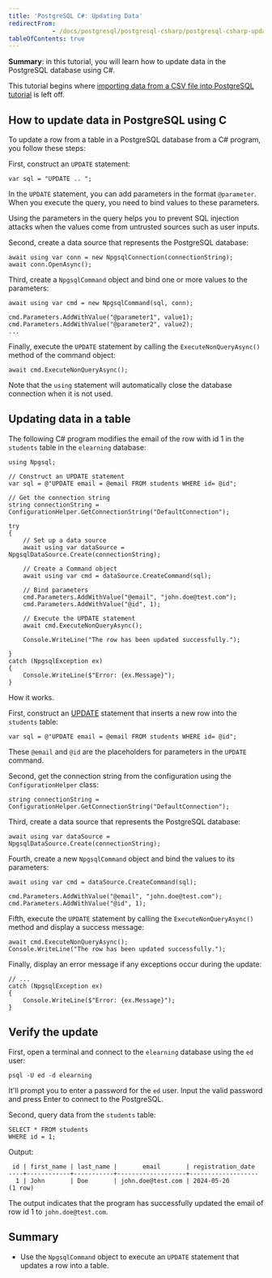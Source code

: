 ```yaml
---
title: 'PostgreSQL C#: Updating Data'
redirectFrom: 
            - /docs/postgresql/postgresql-csharp/postgresql-csharp-update
tableOfContents: true
---
```



**Summary**: in this tutorial, you will learn how to update data in the PostgreSQL database using C#.

This tutorial begins where [importing data from a CSV file into PostgreSQL tutorial](/docs/postgresql/postgresql-csharp/postgresql-csharp-import-csv-file) is left off.

## How to update data in PostgreSQL using C

To update a row from a table in a PostgreSQL database from a C# program, you follow these steps:

First, construct an `UPDATE` statement:

```
var sql = "UPDATE .. ";
```

In the `UPDATE` statement, you can add parameters in the format `@parameter`. When you execute the query, you need to bind values to these parameters.

Using the parameters in the query helps you to prevent SQL injection attacks when the values come from untrusted sources such as user inputs.

Second, create a data source that represents the PostgreSQL database:

```
await using var conn = new NpgsqlConnection(connectionString);
await conn.OpenAsync();
```

Third, create a `NpgsqlCommand` object and bind one or more values to the parameters:

```
await using var cmd = new NpgsqlCommand(sql, conn);

cmd.Parameters.AddWithValue("@parameter1", value1);
cmd.Parameters.AddWithValue("@parameter2", value2);
...
```

Finally, execute the `UPDATE` statement by calling the `ExecuteNonQueryAsync()` method of the command object:

```
await cmd.ExecuteNonQueryAsync();
```

Note that the `using` statement will automatically close the database connection when it is not used.

## Updating data in a table

The following C# program modifies the email of the row with id 1 in the `students` table in the `elearning` database:

```
using Npgsql;

// Construct an UPDATE statement
var sql = @"UPDATE email = @email FROM students WHERE id= @id";

// Get the connection string
string connectionString = ConfigurationHelper.GetConnectionString("DefaultConnection");

try
{
    // Set up a data source
    await using var dataSource = NpgsqlDataSource.Create(connectionString);

    // Create a Command object
    await using var cmd = dataSource.CreateCommand(sql);

    // Bind parameters
    cmd.Parameters.AddWithValue("@email", "john.doe@test.com");
    cmd.Parameters.AddWithValue("@id", 1);

    // Execute the UPDATE statement
    await cmd.ExecuteNonQueryAsync();

    Console.WriteLine("The row has been updated successfully.");

}
catch (NpgsqlException ex)
{
    Console.WriteLine($"Error: {ex.Message}");
}
```

How it works.

First, construct an [UPDATE](/docs/postgresql/postgresql-update) statement that inserts a new row into the `students` table:

```
var sql = @"UPDATE email = @email FROM students WHERE id= @id";
```

These `@email` and `@id` are the placeholders for parameters in the `UPDATE` command.

Second, get the connection string from the configuration using the `ConfigurationHelper` class:

```
string connectionString = ConfigurationHelper.GetConnectionString("DefaultConnection");
```

Third, create a data source that represents the PostgreSQL database:

```
await using var dataSource = NpgsqlDataSource.Create(connectionString);
```

Fourth, create a new `NpgsqlCommand` object and bind the values to its parameters:

```
await using var cmd = dataSource.CreateCommand(sql);

cmd.Parameters.AddWithValue("@email", "john.doe@test.com");
cmd.Parameters.AddWithValue("@id", 1);
```

Fifth, execute the `UPDATE` statement by calling the `ExecuteNonQueryAsync()` method and display a success message:

```
await cmd.ExecuteNonQueryAsync();
Console.WriteLine("The row has been updated successfully.");
```

Finally, display an error message if any exceptions occur during the update:

```
// ...
catch (NpgsqlException ex)
{
    Console.WriteLine($"Error: {ex.Message}");
}
```

## Verify the update

First, open a terminal and connect to the `elearning` database using the `ed` user:

```
psql -U ed -d elearning
```

It'll prompt you to enter a password for the `ed` user. Input the valid password and press Enter to connect to the PostgreSQL.

Second, query data from the `students` table:

```
SELECT * FROM students
WHERE id = 1;
```

Output:

```
 id | first_name | last_name |       email       | registration_date
----+------------+-----------+-------------------+-------------------
  1 | John       | Doe       | john.doe@test.com | 2024-05-20
(1 row)
```

The output indicates that the program has successfully updated the email of row id 1 to `john.doe@test.com`.

## Summary

- Use the `NpgsqlCommand` object to execute an `UPDATE` statement that updates a row into a table.
